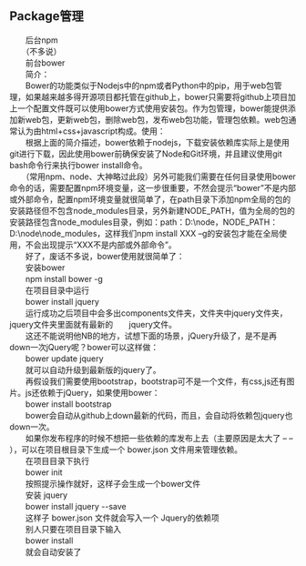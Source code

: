 ## Package管理
　　后台npm  
　　（不多说）  
　　前台bower  
　　简介：  
　　Bower的功能类似于Nodejs中的npm或者Python中的pip，用于web包管理，如果越来越多得开源项目都托管在github上，bower只需要将github上项目加上一个配置文件既可以使用bower方式使用安装包。作为包管理，bower能提供添加新web包，更新web包，删除web包，发布web包功能，管理包依赖。web包通常认为由html+css+javascript构成。使用：  
　　根据上面的简介描述，bower依赖于nodejs，下载安装依赖库实际上是使用git进行下载，因此使用bower前确保安装了Node和Git环境，并且建议使用git bash命令行来执行bower install命令。  
　　（常用npm、node、大神略过此段）另外可能我们需要在任何目录使用bower命令的话，需要配置npm环境变量，这一步很重要，不然会提示“bower”不是内部或外部命令，配置npm环境变量就很简单了，在path目录下添加npm全局的包的安装路径但不包含node_modules目录，另外新建NODE_PATH，值为全局的包的安装路径包含node_modules目录，例如：path：D:\node，NODE_PATH：D:\node\node_modules，这样我们npm install XXX –g的安装包才能在全局使用，不会出现提示“XXX不是内部或外部命令”。  
　　好了，废话不多说，bower使用就很简单了：  
　　安装bower  
　　npm install bower -g  
　　在项目目录中运行  
　　bower install jquery  
　　运行成功之后项目中会多出components文件夹，文件夹中jquery文件夹，jquery文件夹里面就有最新的　　jquery文件。  
　　这还不能说明他NB的地方，试想下面的场景，jQuery升级了，是不是再down一次jQuery呢？bower可以这样做：  
　　bower update jquery  
　　就可以自动升级到最新版的jquery了。  
　　再假设我们需要使用bootstrap，bootstrap可不是一个文件，有css,js还有图片。js还依赖于jQuery，如果使用bower：  
　　bower install bootstrap  
　　bower会自动从github上down最新的代码，而且，会自动将依赖包jquery也down一次。  
　　如果你发布程序的时候不想把一些依赖的库发布上去（主要原因是太大了 – – ），可以在项目根目录下生成一个 bower.json 文件用来管理依赖。  
　　在项目目录下执行  
　　bower init  
　　按照提示操作就好，这样子会生成一个bower文件  
　　安装 jquery  
　　bower install jquery --save  
　　这样子 bower.json 文件就会写入一个 Jquery的依赖项  
　　别人只要在项目目录下输入  
　　bower install  
　　就会自动安装了  
